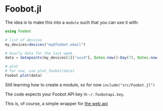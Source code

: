 # Foobot.jl

The idea is to make this into a `module` such that you can use it with:

```julia
using Foobot

# list of devices
my_devices=devices("my@foobot.email")

# hourly data for the last week
data = datapoints(my_devices[1]["uuid"], Dates.now()-Day(7), Dates.now(), 60*60)

# plot
# for now, use plot_foobot(data)
Foobot.plot(data)
```

Still learning how to create a module, so for now `include("src/Foobot.jl")`

The code expects your Foobot API key in `~/.foobotapi.key`.

This is, of course, a simple wrapper for [the web api](http://api.foobot.io/apidoc/index.html
)